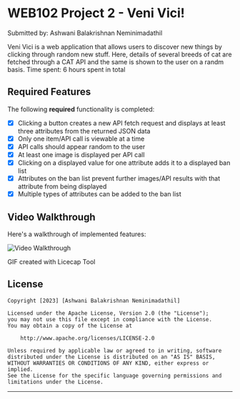 # WEB102 Project 2 - Veni Vici! 

Submitted by: Ashwani Balakrishnan Neminimadathil

Veni Vici is a web application that allows users to discover new things by clicking through random new stuff. Here, details of several breeds of cat are fetched through a CAT API and the same is shown to the user on a randm basis.
Time spent: 6 hours spent in total

## Required Features

The following **required** functionality is completed:

* [x] Clicking a button creates a new API fetch request and displays at least three attributes from the returned JSON data
* [x] Only one item/API call is viewable at a time
* [x] API calls should appear random to the user
* [x] At least one image is displayed per API call
* [x] Clicking on a displayed value for one attribute adds it to a displayed ban list
* [x] Attributes on the ban list prevent further images/API results with that attribute from being displayed
* [x] Multiple types of attributes can be added to the ban list

## Video Walkthrough

Here's a walkthrough of implemented features:

<img src='https://github.com/ashwani89n/veni_vici/blob/main/Ashwani_Veni_Vici.gif' title='Video Walkthrough' width='' alt='Video Walkthrough' />

GIF created with Licecap Tool

## License

    Copyright [2023] [Ashwani Balakrishnan Neminimadathil]

    Licensed under the Apache License, Version 2.0 (the "License");
    you may not use this file except in compliance with the License.
    You may obtain a copy of the License at

        http://www.apache.org/licenses/LICENSE-2.0

    Unless required by applicable law or agreed to in writing, software
    distributed under the License is distributed on an "AS IS" BASIS,
    WITHOUT WARRANTIES OR CONDITIONS OF ANY KIND, either express or implied.
    See the License for the specific language governing permissions and
    limitations under the License.

--------------------------------------------------------------------------------

